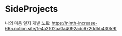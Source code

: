 # SideProjects

나의 마음 일지 개발 노트: https://ninth-increase-665.notion.site/1e4a2102aa0a4092adc6720d5b43059f

